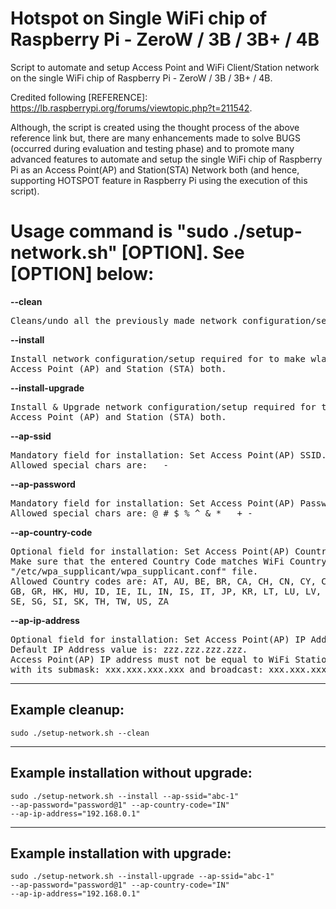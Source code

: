 # Hotspot on Single WiFi chip of Raspberry Pi - ZeroW / 3B / 3B+ / 4B

Script to  automate and setup Access Point and WiFi Client/Station network on the single WiFi chip of Raspberry Pi - ZeroW / 3B / 3B+ / 4B.

Credited following [REFERENCE]: https://lb.raspberrypi.org/forums/viewtopic.php?t=211542.

Although, the script is created using the thought process of the above reference link but, there are many enhancements made to solve BUGS (occurred during evaluation and testing phase) and to promote many advanced features to automate and setup the single WiFi chip of Raspberry Pi as an Access Point(AP) and Station(STA) Network both (and hence, supporting HOTSPOT feature in Raspberry Pi using the execution of this script).

Usage command is "sudo ./setup-network.sh" [OPTION].
See [OPTION] below:
============================================================================
<strong>--clean</strong>
<pre>Cleans/undo all the previously made network configuration/setup.</pre>

<strong>--install</strong>
<pre>Install network configuration/setup required for to make wlan0 as 
Access Point (AP) and Station (STA) both.</pre>

<strong>--install-upgrade</strong>
<pre>Install & Upgrade network configuration/setup required for to make wlan0 as 
Access Point (AP) and Station (STA) both.</pre>

<strong>--ap-ssid</strong>
<pre>Mandatory field for installation: Set Access Point(AP) SSID. Atleast 3 chars long. 
Allowed special chars are: _ - </pre>

<strong>--ap-password</strong>
<pre>Mandatory field for installation: Set Access Point(AP) Password. Atleast 8 chars long. 
Allowed special chars are: @ # $ % ^ & * _ + -</pre>

<strong>--ap-country-code</strong>
<pre>Optional field for installation: Set Access Point(AP) Country Code. Default value is: IN. 
Make sure that the entered Country Code matches WiFi Country Code if it exists in 
"/etc/wpa_supplicant/wpa_supplicant.conf" file.
Allowed Country codes are: AT, AU, BE, BR, CA, CH, CN, CY, CZ, DE, DK, EE, ES, FI, FR, 
GB, GR, HK, HU, ID, IE, IL, IN, IS, IT, JP, KR, LT, LU, LV, MY, NL, NO, NZ, PH, PL, PT, 
SE, SG, SI, SK, TH, TW, US, ZA</pre>

<strong>--ap-ip-address</strong>
<pre>Optional field for installation: Set Access Point(AP) IP Address. 
Default IP Address value is: zzz.zzz.zzz.zzz. 
Access Point(AP) IP address must not be equal to WiFi Station(wlan0) IP address: xxx.xxx.xxx.xxx 
with its submask: xxx.xxx.xxx.xxx and broadcast: xxx.xxx.xxx.xxx</pre>
	
----------------------------------------------------------------------------
Example cleanup:
----------------------------------------------------------------------------
<code>sudo ./setup-network.sh --clean</code>


----------------------------------------------------------------------------
Example installation without upgrade: 
----------------------------------------------------------------------------
<code>sudo ./setup-network.sh --install --ap-ssid="abc-1" --ap-password="password@1" --ap-country-code="IN" --ap-ip-address="192.168.0.1"</code>


----------------------------------------------------------------------------
Example installation with upgrade: 
----------------------------------------------------------------------------
<code>sudo ./setup-network.sh --install-upgrade --ap-ssid="abc-1" --ap-password="password@1" --ap-country-code="IN" --ap-ip-address="192.168.0.1"</code>
